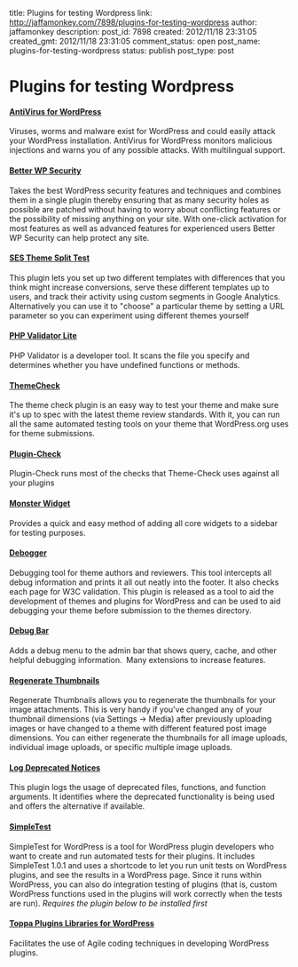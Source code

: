 title: Plugins for testing Wordpress
link: http://jaffamonkey.com/7898/plugins-for-testing-wordpress
author: jaffamonkey
description: 
post_id: 7898
created: 2012/11/18 23:31:05
created_gmt: 2012/11/18 23:31:05
comment_status: open
post_name: plugins-for-testing-wordpress
status: publish
post_type: post

# Plugins for testing Wordpress

#### [AntiVirus for WordPress](http://wpantivirus.com/)

Viruses, worms and malware exist for WordPress and could easily attack your WordPress installation. AntiVirus for WordPress monitors malicious injections and warns you of any possible attacks. With multilingual support. 

#### [Better WP Security](http://wordpress.org/extend/plugins/better-wp-security/)

Takes the best WordPress security features and techniques and combines them in a single plugin thereby ensuring that as many security holes as possible are patched without having to worry about conflicting features or the possibility of missing anything on your site. With one-click activation for most features as well as advanced features for experienced users Better WP Security can help protect any site. 

#### [SES Theme Split Test](http://wordpress.org/extend/plugins/wordpress-ab-theme-split-tests/)

This plugin lets you set up two different templates with differences that you think might increase conversions, serve these different templates up to users, and track their activity using custom segments in Google Analytics. Alternatively you can use it to "choose" a particular theme by setting a URL parameter so you can experiment using different themes yourself 

#### [PHP Validator Lite](http://wordpress.org/extend/plugins/php-validator-lite/)

PHP Validator is a developer tool. It scans the file you specify and determines whether you have undefined functions or methods. 

#### [ThemeCheck](http://wordpress.org/extend/plugins/theme-check/)

The theme check plugin is an easy way to test your theme and make sure it's up to spec with the latest theme review standards. With it, you can run all the same automated testing tools on your theme that WordPress.org uses for theme submissions. 

#### [Plugin-Check](http://wordpress.org/extend/plugins/plugin-check/)

Plugin-Check runs most of the checks that Theme-Check uses against all your plugins 

#### [Monster Widget](http://wordpress.org/extend/plugins/monster-widget/)

Provides a quick and easy method of adding all core widgets to a sidebar for testing purposes. 

#### [Debogger](http://wordpress.org/extend/plugins/debogger/)

Debugging tool for theme authors and reviewers. This tool intercepts all debug information and prints it all out neatly into the footer. It also checks each page for W3C validation. This plugin is released as a tool to aid the development of themes and plugins for WordPress and can be used to aid debugging your theme before submission to the themes directory. 

#### [Debug Bar](http://wordpress.org/extend/plugins/debug-bar/)

Adds a debug menu to the admin bar that shows query, cache, and other helpful debugging information.  Many extensions to increase features. 

#### [Regenerate Thumbnails](http://wordpress.org/extend/plugins/regenerate-thumbnails/)

Regenerate Thumbnails allows you to regenerate the thumbnails for your image attachments. This is very handy if you've changed any of your thumbnail dimensions (via Settings -> Media) after previously uploading images or have changed to a theme with different featured post image dimensions. You can either regenerate the thumbnails for all image uploads, individual image uploads, or specific multiple image uploads. 

#### [Log Deprecated Notices](http://wordpress.org/extend/plugins/log-deprecated-notices/)

This plugin logs the usage of deprecated files, functions, and function arguments. It identifies where the deprecated functionality is being used and offers the alternative if available. 

#### [SimpleTest](http://www.toppa.com/simpletest-for-wordpress/)

SimpleTest for WordPress is a tool for WordPress plugin developers who want to create and run automated tests for their plugins. It includes SimpleTest 1.0.1 and uses a shortcode to let you run unit tests on WordPress plugins, and see the results in a WordPress page. Since it runs within WordPress, you can also do integration testing of plugins (that is, custom WordPress functions used in the plugins will work correctly when the tests are run). _Requires the plugin below to be installed first_

#### [Toppa Plugins Libraries for WordPress](http://www.toppa.com/wordpress-plugins/)

Facilitates the use of Agile coding techniques in developing WordPress plugins.